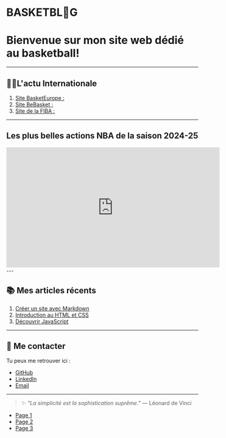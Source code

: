 # BASKETBL🏀G

# Bienvenue sur mon site web dédié au basketball!  

---

## 🧑‍💻L'actu Internationale

1. [Site BasketEurope :](https://www.basketeurope.com)
2. [Site BeBasket :](https://www.bebasket.fr)
3. [Site de la FIBA :](https://www.fiba.basketball/fr)

---

## Les plus belles actions NBA de la saison 2024-25 
<iframe width="560" height="315"
  src="https://www.youtube.com/watch?v=j2kvgwLapKk"
  title="YouTube video player"
  frameborder="0"
  allow="accelerometer; autoplay; clipboard-write; encrypted-media; gyroscope; picture-in-picture"
  allowfullscreen>
</iframe>
---

## 📚 Mes articles récents

1. [Créer un site avec Markdown](#)
2. [Introduction au HTML et CSS](#)
3. [Découvrir JavaScript](#)

---

## 💬 Me contacter

Tu peux me retrouver ici :

- [GitHub](https://github.com/monprofil)
- [LinkedIn](https://linkedin.com/in/monprofil)
- [Email](mailto:contact@monsite.com)

---

> ✨ *“La simplicité est la sophistication suprême.”* — Léonard de Vinci

- [Page 1](page1.md)
- [Page 2](page2.md)
- [Page 3](page3.md)
